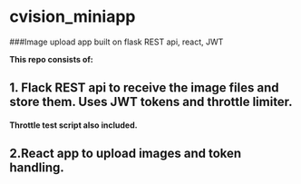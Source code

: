# cvision_miniapp
###Image upload app built on flask REST api, react, JWT

**This repo consists of:**
## 1. Flack REST api to receive the image files and store them. Uses JWT tokens and throttle limiter.
  #### Throttle test script also included.
  
  
## 2.React app to upload images and token handling.
